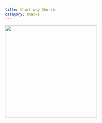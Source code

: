 ```yaml
---
title: Churr-way Churro
category: snacks
---
```

<img src="https://www.chicagovisitors.guide/wp-content/uploads/2018/04/chicago-visitors-guide-churro-close-up.jpg" class="img-card-top"  style="height:19rem;" >
<div class="card-body">

